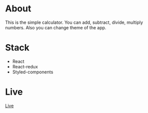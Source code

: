 # About

This is the simple calculator. You can add, subtract, divide, multiply numbers. Also you can change theme of the app.

# Stack
  - React
  - React-redux
  - Styled-components
  # Live
  [Live](calculator090.netlify.app)

